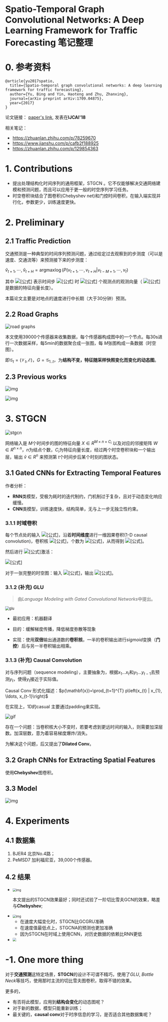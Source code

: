 # Spatio-Temporal Graph Convolutional Networks: A Deep Learning Framework for Traffic Forecasting 笔记整理
# 0. 参考资料

```
@article{yu2017spatio,
  title={Spatio-temporal graph convolutional networks: A deep learning framework for traffic forecasting},
  author={Yu, Bing and Yin, Haoteng and Zhu, Zhanxing},
  journal={arXiv preprint arXiv:1709.04875},
  year={2017}
}
```

论文链接： [paper's link](https://www.ijcai.org/Proceedings/2018/0505.pdf), 发表在**IJCAI'18**

相关笔记：

- https://zhuanlan.zhihu.com/p/78259670
- https://www.jianshu.com/p/cafb2f188925
- https://zhuanlan.zhihu.com/p/129854363

# 1. Contributions

- 提出处理结构化时间序列的通用框架，STGCN 。它不仅能够解决交通网络建模和预测问题，而且可以应用于更一般的时空序列学习任务。
- 时空卷积块结合了图卷积(Chebyshev net)和门控时间卷积，在输入端实现并行化，参数更少，训练速度更快。



# 2. Preliminary

## 2.1 Traffic Prediction

交通预测是一种典型的时间序列预测问题，通过给定过去观察到的步测度（可以是速度、交通流等）来预测接下来的步测度：

$\hat{v}_{t+1}, \cdots, \hat{v}_{t+H}=\operatorname{argmaxlog}\left(P\left(v_{t+1}, \cdots, v_{t+H} | v_{t-M+1}, \cdots, v_{t}\right)\right.$

其中 ![[公式]](https://www.zhihu.com/equation?tex=v_t%E2%88%88R%5E%7Bn%C3%97C_i+%7D) 表示时间步 ![[公式]](https://www.zhihu.com/equation?tex=t) 时 ![[公式]](https://www.zhihu.com/equation?tex=n) 个观测点的观测向量（ ![[公式]](https://www.zhihu.com/equation?tex=C_i) 是数据的特征向量长度）。



本篇论文主要是对地点的速度进行中长期（大于30分钟）预测。

## 2.2 Road Graphs

![road graphs](./assets/06_01.png)

本文使用39000个传感器来收集数据，每个传感器构成图中的一个节点。每30s进行一次数据采样，每5min的数据聚合成一张图，每 $M$张图构成一条数据（时空图）。

即$\mathcal{G}_{t}=\left(\mathcal{V}_{t}, \mathcal{E}\right)$，$G=\mathcal{G}_{1..t}$，为**结构不变，特征随采样快照变化而变化的动态图**。

## 2.3 Previous works

![img](./assets/06_02.png)

![img](./assets/06_03.png)



# 3. STGCN

![stgcn](./assets/06_04.png)

网络输入是 $M$个时间步的图的特征向量 $X \in R^{M \times n \times C_{i}}$ 以及对应的邻接矩阵 $W \in R^{n \times n}$，$n$为结点个数，$C_{i}$为特征向量长度，经过两个时空卷积块和一个输出层，输出 $\hat{v} \in R^{n}$ 来预测第 $t$个时间步后某个时刻的图状态。

## 3.1 Gated CNNs for Extracting Temporal Features

作者分析：

- **RNN**类模型，受极为耗时的迭代制约，门机制过于复杂，且对于动态变化响应缓慢。
- **CNN**类模型，训练速度快，结构简单，无与上一步无独立性约束。

### 3.1.1 时域卷积

每个节点处的输入 ![[公式]](https://www.zhihu.com/equation?tex=X%E2%88%88R%5E%7BM%C3%97C_i+%7D)，沿着**时间维度**进行一维因果卷积(1-D causal convolution)，卷积核 ![[公式]](https://www.zhihu.com/equation?tex=%CE%93%E2%88%88R%5E%7BK_t%C3%97C_i+%7D)，个数为 ![[公式]](https://www.zhihu.com/equation?tex=2C_o)，从而得到 ![[公式]](https://www.zhihu.com/equation?tex=%5BP+Q%5D%E2%88%88R%5E%7B%28M-K_t%2B1%29%C3%972C_o+%7D)。

然后进行 ![[公式]](https://www.zhihu.com/equation?tex=GLU)激活：

![[公式]](https://www.zhihu.com/equation?tex=%CE%93%2A_%CF%84+X%3DP%E2%8A%99%CF%83%28Q%29%E2%88%88R%5E%7B%28M-K_t%2B1%29%C3%97C_o+%7D)

对于一张完整的时空图：输入 ![[公式]](https://www.zhihu.com/equation?tex=X%E2%88%88R%5E%7BM%C3%97n%C3%97C_i+%7D)，输出 ![[公式]](https://www.zhihu.com/equation?tex=Y%E2%88%88R%5E%7B%28M-K_t%2B1%29%C3%97n%C3%97C_o+%7D)。

### 3.1.2 (补充) GLU

> 由*Language Modeling with Gated Convolutional Networks*中提出。

<img src="./assets/06_05.png" alt="glu" style="zoom:80%;" />

- 最初应用：机器翻译

- 目的：缓解梯度传播，降低梯度弥散等现象
- 实现：使用**双倍**输出通道数的**卷积核**，一半的卷积输出进行*sigmoid*变换（**门控**）后与另一半卷积输出相乘。



### 3.1.3 (补充) Causal Convolution

对与序列问题（sequence modeling），主要抽象为，根据$x_1...x_t$和$y_1...y_{t-1}$去预测$y_t$，使得$y_t$接近于实际值。

Causal Conv 形式化描述：$p(\mathbf{x})=\prod_{t=1}^{T} p\left(x_{t} | x_{1}, \ldots, x_{t-1}\right)$

在实现上，1D的casual 主要通过padding来实现。

![gif](./assets/06_causal_conv.gif)

存在一个问题：当卷积核大小不变时，若要考虑到更远时间的输入，则需要加深层数。加深层数，意为着容易梯度爆炸/消失。

为解决这个问题，后又提出了**Dilated Conv**。





## 3.2 Graph CNNs for Extracting Spatial Features

使用**Chebyshev**图卷积。

## 3.3 Model

![img](./assets/06_09.png)

# 4. Experiments

## 4.1 数据集

1. BJER4 北京No.4路；
2. PeMSD7 加利福尼亚，39,000个传感器。

## 4.2 结果

- <img src="./assets/06_06.png" alt="img" style="zoom:67%;" />

  本文提出的STGCN效果最好；同时还试验了一阶切比雪夫GCN的效果，略差与**Chebyshev**;

- <img src="./assets/06_07.png" alt="img" style="zoom:67%;" />

  - 在速度大幅变化时，STGCN比GCGRU准确
  - 在速度值最低点上，STGCNA的预测也更加准确
  - 因为STGCN在时域上使用CNN，对历史数据的依赖比RNN更低

- <img src="./assets/06_08.png" style="zoom:67%;" />



# -1. One more thing

对于**交通预测**这特定场景，**STGCN**的设计不可谓不精巧，使用了*GLU*, *Bottle Neck*等技巧，使用那时主流的切比雪夫图卷积，取得不错的效果。

更多的，

- 有否将此模型，应用到**结构会变化**的动态图呢？
- 对于新的数据，模型只能重新训练；
- 最关键的，**causal conv**对于时序信息的学习，是否适合其他数据集呢？